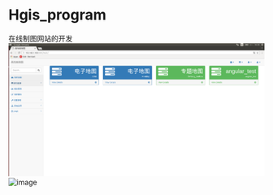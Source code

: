 # Hgis_program
在线制图网站的开发
![image](https://github.com/lzxleslie/Hgis_program/raw/master/webScreenShots/首页.png)
![image](https://github.com/lzxleslie/Hgis_program/raw/master/webScreenShots/osm.png)
